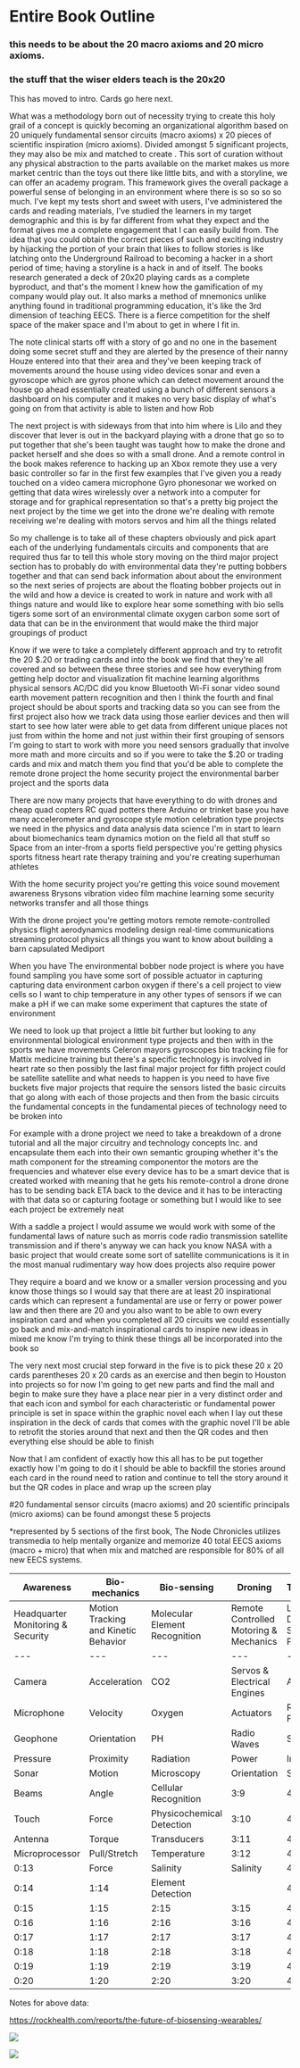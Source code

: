 # Entire Book Outline

### this needs to be about the 20 macro axioms and 20 micro axioms.

### the stuff that the wiser elders teach is the 20x20

This has moved to intro. Cards go here next. 

What was a methodology born out of necessity trying to create this holy grail of a concept is quickly becoming an organizational algorithm based on 20 uniquely fundamental sensor circuits (macro axioms) x 20 pieces of scientific inspiration (micro axioms). Divided amongst 5 significant projects, they may also be mix and matched to create . This sort of curation without any physical abstraction to the parts available on the market makes us more market centric than the toys out there like little bits, and with a storyline, we can offer an academy program. This framework gives the overall package a powerful sense of belonging in an environment where there is so so so so much. I've kept my tests short and sweet with users, I've administered the cards and reading materials, I've studied the learners in my target demographic and this is by far different from what they expect and the format gives me a complete engagement that I can easily build from. The idea that you could obtain the correct pieces of such and exciting industry by hijacking the portion of your brain that likes to follow stories is like latching onto the Underground Railroad to becoming a hacker in a short period of time; having a storyline is a hack in and of itself. The books research generated a deck of 20x20 playing cards as a complete byproduct, and that's the moment I knew how the gamification of my company would play out. It also marks a method of mnemonics unlike anything found in traditional programming education, it's like the 3rd dimension of teaching EECS. There is a fierce competition for the shelf space of the maker space and I'm about to get in where I fit in. 



The note clinical starts off with a story of go and no one in the basement doing some secret stuff and they are alerted by the presence of their nanny Houze entered into that their area and they've been keeping track of movements around the house using video devices sonar and even a gyroscope which are gyros phone which can detect movement around the house go ahead essentially created using a bunch of different sensors a dashboard on his computer and it makes no very basic display of what's going on from that activity is able to listen and how Rob



The next project is with sideways from that into him where is Lilo and they discover that lever is out in the backyard playing with a drone that go so to put together that she's been taught was taught how to make the drone and packet herself and she does so with a small drone. And a remote control in the book makes reference to hacking up an Xbox remote they use a very basic controller so far in the first few examples that I've given you a ready touched on a video camera microphone Gyro phonesonar we worked on getting that data wires wirelessly over a network into a computer for storage and for graphical representation so that's a pretty big project the next project by the time we get into the drone we're dealing with remote receiving we're dealing with motors servos and him all the things related



So my challenge is to take all of these chapters obviously and pick apart each of the underlying fundamentals circuits and components that are required thus far to tell this whole story moving on the third major project section has to probably do with environmental data they're putting bobbers together and that can send back information about about the environment so the next series of projects are about the floating bobber projects out in the wild and how a device is created to work in nature and work with all things nature and would like to explore hear some something with bio sells tigers some sort of an environmental climate oxygen carbon some sort of data that can be in the environment that would make the third major groupings of product



Know if we were to take a completely different approach and try to retrofit the 20 $.20 or trading cards and into the book we find that they're all covered and so between these three stories and see how everything from getting help doctor and visualization fit machine learning algorithms physical sensors AC/DC did you know Bluetooth Wi-Fi sonar video sound earth movement pattern recognition and then I think the fourth and final project should be about sports and tracking data so you can see from the first project also how we track data using those earlier devices and then will start to see how later were able to get data from different unique places not just from within the home and not just within their first grouping of sensors I'm going to start to work with more you need sensors gradually that involve more math and more circuits and so if you were to take the $.20 or trading cards and mix and match them you find that you'd be able to complete the remote drone project the home security project the environmental barber project and the sports data



There are now many projects that have everything to do with drones and cheap quad copters RC quad potters there Arduino or trinket base you have many accelerometer and gyroscope style motion celebration type projects we need in the physics and data analysis data science I'm in start to learn about biomechanics team dynamics motion on the field all that stuff so Space from an inter-from a sports field perspective you're getting physics sports fitness heart rate therapy training and you're creating superhuman athletes



With the home security project you're getting this voice sound movement awareness Brysons vibration video film machine learning some security networks transfer and all those things



With the drone project you're getting motors remote remote-controlled physics flight aerodynamics modeling design real-time communications streaming protocol physics all things you want to know about building a barn capsulated Mediport



When you have The environmental bobber node project is where you have found sampling you have some sort of possible actuator in capturing capturing data environment carbon oxygen if there's a cell project to view cells so I want to chip temperature in any other types of sensors if we can make a pH if we can make some experiment that captures the state of environment



We need to look up that project a little bit further but looking to any environmental biological environment type projects and then with in the sports we have movements Celeron mayors gyroscopes bio tracking file for Mattix medicine training but there's a specific technology is involved in heart rate so then possibly the last final major project for fifth project could be satellite satellite and what needs to happen is you need to have five buckets five major projects that require the sensors listed the basic circuits that go along with each of those projects and then from the basic circuits the fundamental concepts in the fundamental pieces of technology need to be broken into



For example with a drone project we need to take a breakdown of a drone tutorial and all the major circuitry and technology concepts Inc. and encapsulate them each into their own semantic grouping whether it's the math component for the streaming componentor the motors are the frequencies and whatever else every device has to be a smart device that is created worked with meaning that he gets his remote-control a drone drone has to be sending back ETA back to the device and it has to be interacting with that data so or capturing footage or something but I would like to see each project be extremely neat



With a saddle a project I would assume we would work with some of the fundamental laws of nature such as morris code radio transmission satellite transmission and if there's anyway we can hack you know NASA with a basic project that would create some sort of satellite communications is it in the most manual rudimentary way how does projects also require power



They require a board and we know or a smaller version processing and you know those things so I would say that there are at least 20 inspirational cards which can represent a fundamental are use or ferry or power power law and then there are 20 and you also want to be able to own every inspiration card and when you completed all 20 circuits we could essentially go back and mix-and-match inspirational cards to inspire new ideas in mixed me know I'm trying to think these things all be incorporated into the book so



The very next most crucial step forward in the five is to pick these 20 x 20 cards parentheses 20 x 20 cards as an exercise and then begin to Houston into projects so for now I'm going to get new parts and find the mall and begin to make sure they have a place near pier in a very distinct order and that each icon and symbol for each characteristic or fundamental power principle is set in space within the graphic novel each when I lay out these inspiration in the deck of cards that comes with the graphic novel I'll be able to retrofit the stories around that next and then the QR codes and then everything else should be able to finish



Now that I am confident of exactly how this all has to be put together exactly how I'm going to do it I should be able to backfill the stories around each card in the round need to ration and continue to tell the story around it but the QR codes in place and wrap up the screen play

#20 fundamental sensor circuits (macro axioms) and 20 scientific principals (micro axioms) can be found amongst these 5 projects

*represented by 5 sections of the first book, The Node Chronicles utilizes transmedia to help mentally organize and memorize 40 total EECS axioms (macro + micro) that when mix and matched are responsible for 80% of all new EECS systems.



| Awareness | Bio-mechanics | Bio-sensing | Droning | Transmission |
| -- | -- | -- | -- | -- |
| Headquarter Monitoring & Security | Motion Tracking and Kinetic Behavior | Molecular Element Recognition | Remote Controlled Motoring & Mechanics | Long Distance Data Signal & Persistence |
| --- | --- | --- | --- | --- |
| Camera | Acceleration | CO2 | Servos & Electrical Engines | Antenna |
| Microphone | Velocity | Oxygen | Actuators | Radio Frequency |
| Geophone | Orientation | PH | Radio Waves | Solar Power |
| Pressure | Proximity | Radiation | Power | Infared |
| Sonar | Motion | Microscopy | Orientation | Spectrometer |
| Beams | Angle | Cellular Recognition | 3:9 | 4:9 |
| Touch | Force | Physicochemical Detection | 3:10 | 4:10 |
| Antenna | Torque | Transducers | 3:11 | 4:11 |
| Microprocessor | Pull/Stretch | Temperature | 3:12 | 4:12 |
| 0:13 | Force | Salinity | Salinity | 4:13 |
| 0:14 | 1:14 | Element Detection |  | 4:14 |
| 0:15 | 1:15 | 2:15 | 3:15 | 4:15 |
| 0:16 | 1:16 | 2:16 | 3:16 | 4:16 |
| 0:17 | 1:17 | 2:17 | 3:17 | 4:17 |
| 0:18 | 1:18 | 2:18 | 3:18 | 4:18 |
| 0:19 | 1:19 | 2:19 | 3:19 | 4:19 |
| 0:20 | 1:20 | 2:20 | 3:20 | 4:20 |





Notes for above data:

https://rockhealth.com/reports/the-future-of-biosensing-wearables/

![](http://www.lbb.ethz.ch/Research/Biosensors/NanoBioSensing.jpg?hires)

![](http://blogs.uoregon.edu/foodsystems/files/2014/10/Planting-the-Seeds-for-Open-Source-Biosensing-1wawum7.gif)














